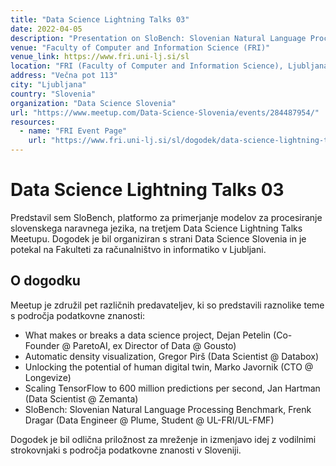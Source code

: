 ```yaml
---
title: "Data Science Lightning Talks 03"
date: 2022-04-05
description: "Presentation on SloBench: Slovenian Natural Language Processing Benchmark at the Data Science Slovenia Meetup."
venue: "Faculty of Computer and Information Science (FRI)"
venue_link: https://www.fri.uni-lj.si/sl
location: "FRI (Faculty of Computer and Information Science), Ljubljana, Slovenia"
address: "Večna pot 113"
city: "Ljubljana"
country: "Slovenia"
organization: "Data Science Slovenia"
url: "https://www.meetup.com/Data-Science-Slovenia/events/284487954/"
resources:
  - name: "FRI Event Page"
    url: "https://www.fri.uni-lj.si/sl/dogodek/data-science-lightning-talks-03"
---
```


# Data Science Lightning Talks 03

Predstavil sem SloBench, platformo za primerjanje modelov za procesiranje slovenskega naravnega jezika, na tretjem Data Science Lightning Talks Meetupu. Dogodek je bil organiziran s strani Data Science Slovenia in je potekal na Fakulteti za računalništvo in informatiko v Ljubljani.

## O dogodku

Meetup je združil pet različnih predavateljev, ki so predstavili raznolike teme s področja podatkovne znanosti:

- What makes or breaks a data science project, Dejan Petelin (Co-Founder @ ParetoAI, ex Director of Data @ Gousto)
- Automatic density visualization, Gregor Pirš (Data Scientist @ Databox)
- Unlocking the potential of human digital twin, Marko Javornik (CTO @ Longevize)
- Scaling TensorFlow to 600 million predictions per second, Jan Hartman (Data Scientist @ Zemanta)
- SloBench: Slovenian Natural Language Processing Benchmark, Frenk Dragar (Data Engineer @ Plume, Student @ UL-FRI/UL-FMF)

Dogodek je bil odlična priložnost za mreženje in izmenjavo idej z vodilnimi strokovnjaki s področja podatkovne znanosti v Sloveniji. 